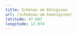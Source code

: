 ```yaml
---
title: Schönau am Königssee
url: /schoenau-am-koenigssee/
latitude: 47.607
longitude: 12.974
---
```


